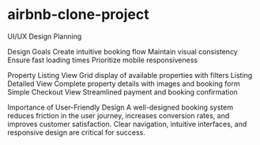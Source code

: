 # airbnb-clone-project

UI/UX Design Planning

Design Goals
Create intuitive booking flow
Maintain visual consistency
Ensure fast loading times
Prioritize mobile responsiveness

Property Listing View	Grid display of available properties with filters
Listing Detailed View	Complete property details with images and booking form
Simple Checkout View	Streamlined payment and booking confirmation

Importance of User-Friendly Design
A well-designed booking system reduces friction in the user journey, increases conversion rates, and improves customer satisfaction. Clear navigation, intuitive interfaces, and responsive design are critical for success.
